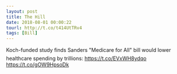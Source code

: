```yaml
---
layout: post
title: The Hill
date: 2018-08-01 00:00:22
tourl: http://t.co/t414UtTRv4
tags: [Bill]
---
```

Koch-funded study finds Sanders "Medicare for All" bill would lower healthcare spending by trillions: https://t.co/EVxWH8ydqo https://t.co/gOW9HpsoDk